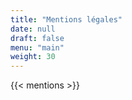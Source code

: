 ```yaml
---
title: "Mentions légales"
date: null
draft: false
menu: "main"
weight: 30 
---
```


{{< mentions >}}
